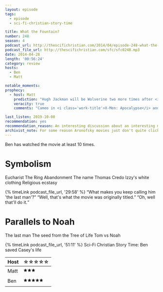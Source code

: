 ```yaml
---
layout: episode
tags:
  - episode
  - sci-fi-christian-story-time

title: What the Fountain?
number: 248
season: 4
podcast_url: http://thescifichristian.com/2014/04/episode-248-what-the-fountain/
podcast_file_url: http://thescifichristian.com/sfc/sfc0248.mp3
date: 2014-04-28
length: '00:56:24'
category: review
hosts:
  - Ben
  - Matt

notable_moments: 
prophecy:
  - host: Matt
    prediction: "Hugh Jackman will be Wolverine two more times after <i class='work-title'>X-Men: Days of Future Past</i>"
    veracity: true
    comments: "Cameo in <i class='work-title'>X-Men: Apocalypse</i> and then <i class='work-title'>Logan</i> is his final appearance"

last_listen: 2019-10-08
recommendation: yes
recommendation_reason: An interesting discussion about an interesting movie
archivist_note: For some reason Aronofsky movies just don't quite click for me; they feel artificial and forced, as opposed to, for example, David Lynch's, which feel natural and effortless. Not sure that I can explain why.
---
```

Ben has watched the movie at least 10 times. 

# Symbolism
Eucharist
The Ring
Abandonment
The name Thomas Credo
Izzy's white clothing
Religious ecstasy

<div class="quote">
  {% timeLink podcast_file_url, '29:58' %}
  <q class="matt">What makes you keep calling him 'the last man'?</q>
  <q class="ben">Well, that's what the movie was originally titled.</q>
  <q class="matt">Oh, well that'll do it.</q>
</div>



# Parallels to Noah
The last man
The seed from the Tree of Life
Tom vs Noah

{% timeLink podcast_file_url, '51:11' %}  Sci-Fi Christian Story Time: Ben saved Casey's life

<table class="table is-striped rating">
  <thead>
    <tr>
      <th>Host</th>
      <th>☆☆☆☆☆</th>
    </tr>
  </thead>
  <tbody>
    <tr>
      <td>Matt</td>
      <td>🟊🟊🟊</td>
    </tr>
    <tr>
      <td>Ben</td>
      <td>🟊🟊🟊🟊🟊</td>
    </tr>
  </tbody>
</table>